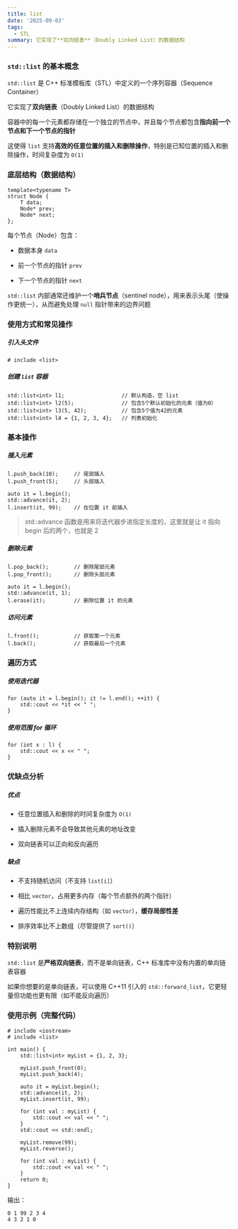 ```yaml
---
title: list
date: '2025-09-03'
tags:
  - STL
summary: 它实现了**双向链表**（Doubly Linked List）的数据结构
---
```

### `std::list` 的基本概念
`std::list` 是 C++ 标准模板库（STL）中定义的一个序列容器（Sequence Container）

它实现了**双向链表**（Doubly Linked List）的数据结构

容器中的每一个元素都存储在一个独立的节点中，并且每个节点都包含**指向前一个节点和下一个节点的指针**

这使得 `list` 支持**高效的任意位置的插入和删除操作**，特别是已知位置的插入和删除操作，时间复杂度为 `O(1)`

### 底层结构（数据结构）

    template<typename T>
    struct Node {
        T data;
        Node* prev;
        Node* next;
    };

每个节点（Node）包含：

* 数据本身 `data`

* 前一个节点的指针 `prev`

* 下一个节点的指针 `next`

`std::list` 内部通常还维护一个**哨兵节点**（sentinel node），用来表示头尾（使操作更统一），从而避免处理 `null` 指针带来的边界问题

### 使用方式和常见操作
##### 引入头文件

    # include <list>

##### 创建 `list` 容器

    std::list<int> l1;                  // 默认构造，空 list
    std::list<int> l2(5);               // 包含5个默认初始化的元素（值为0）
    std::list<int> l3(5, 42);           // 包含5个值为42的元素
    std::list<int> l4 = {1, 2, 3, 4};   // 列表初始化
    
### 基本操作
##### 插入元素

    l.push_back(10);     // 尾部插入
    l.push_front(5);     // 头部插入

    auto it = l.begin();
    std::advance(it, 2);
    l.insert(it, 99);    // 在位置 it 前插入

> std::advance 函数是用来将迭代器步进指定长度的，这里就是让 it 指向 begin 后的两个，也就是 2

##### 删除元素

    l.pop_back();        // 删除尾部元素
    l.pop_front();       // 删除头部元素

    auto it = l.begin();
    std::advance(it, 1);
    l.erase(it);         // 删除位置 it 的元素

##### 访问元素

    l.front();           // 获取第一个元素
    l.back();            // 获取最后一个元素

### 遍历方式
##### 使用迭代器

    for (auto it = l.begin(); it != l.end(); ++it) {
        std::cout << *it << " ";
    }

##### 使用范围 for 循环

    for (int x : l) {
        std::cout << x << " ";
    }

### 优缺点分析
##### 优点

* 任意位置插入和删除的时间复杂度为 `O(1)`

* 插入删除元素不会导致其他元素的地址改变

* 双向链表可以正向和反向遍历

##### 缺点

* 不支持随机访问（不支持 `list[i]`）

* 相比 `vector`，占用更多内存（每个节点额外的两个指针）

* 遍历性能比不上连续内存结构（如 `vector`），**缓存局部性差**

* 排序效率比不上数组（尽管提供了 `sort()`）

### 特别说明
`std::list` 是**严格双向链表**，而不是单向链表，C++ 标准库中没有内置的单向链表容器

如果你想要的是单向链表，可以使用 C++11 引入的 `std::forward_list`，它更轻量但功能也更有限（如不能反向遍历）

### 使用示例（完整代码）

    # include <iostream>
    # include <list>

    int main() {
        std::list<int> myList = {1, 2, 3};

        myList.push_front(0);
        myList.push_back(4);

        auto it = myList.begin();
        std::advance(it, 2);
        myList.insert(it, 99);

        for (int val : myList) {
            std::cout << val << " ";
        }
        std::cout << std::endl;

        myList.remove(99);
        myList.reverse();

        for (int val : myList) {
            std::cout << val << " ";
        }
        return 0;
    }

输出：

    0 1 99 2 3 4
    4 3 2 1 0
